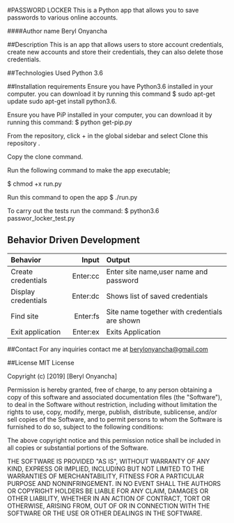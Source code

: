 #PASSWORD LOCKER
This is a Python app that allows you to save passwords to various online accounts.

####Author name
Beryl Onyancha

##Description
This is an app that allows users to store account credentials, create new accounts and store their credentials, they can also delete those credentials.

##Technologies Used
Python 3.6

##Installation requirements
Ensure you have Python3.6 installed in your computer. you can download it by running this command
$ sudo apt-get update sudo apt-get install python3.6.

Ensure you have PiP installed in your computer, you can download it by running this command:
$ python get-pip.py

From the repository, click + in the global sidebar and select Clone this repository .

Copy the clone command.

Run the following command to make the app executable;

$ chmod +x run.py

Run this command to open the app
$ ./run.py

To carry out the tests run the command:
$ python3.6 passwor_locker_test.py



## Behavior Driven Development
|Behavior|Input|Output|
|:-------|-----:|:------|
|Create credentials| Enter:cc| Enter site name,user name and password |
|Display credentials| Enter:dc| Shows list of saved credentials |
|Find site| Enter:fs| Site name together with credentials are shown|
|Exit application|Enter:ex|Exits Application|


##Contact 
For any inquiries contact me at berylonyancha@gmail.com

##License
MIT License

Copyright (c) [2019] [Beryl Onyancha]

Permission is hereby granted, free of charge, to any person obtaining a copy of this software and associated documentation files (the "Software"), to deal in the Software without restriction, including without limitation the rights to use, copy, modify, merge, publish, distribute, sublicense, and/or sell copies of the Software, and to permit persons to whom the Software is furnished to do so, subject to the following conditions:

The above copyright notice and this permission notice shall be included in all copies or substantial portions of the Software.

THE SOFTWARE IS PROVIDED "AS IS", WITHOUT WARRANTY OF ANY KIND, EXPRESS OR IMPLIED, INCLUDING BUT NOT LIMITED TO THE WARRANTIES OF MERCHANTABILITY, FITNESS FOR A PARTICULAR PURPOSE AND NONINFRINGEMENT. IN NO EVENT SHALL THE AUTHORS OR COPYRIGHT HOLDERS BE LIABLE FOR ANY CLAIM, DAMAGES OR OTHER LIABILITY, WHETHER IN AN ACTION OF CONTRACT, TORT OR OTHERWISE, ARISING FROM, OUT OF OR IN CONNECTION WITH THE SOFTWARE OR THE USE OR OTHER DEALINGS IN THE SOFTWARE.